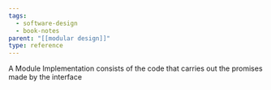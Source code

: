 ```yaml
---
tags:
  - software-design
  - book-notes
parent: "[[modular design]]"
type: reference
---
```


A Module Implementation consists of the code that carries out the promises made by the interface
